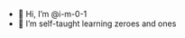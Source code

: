 - 👋 Hi, I’m @i-m-0-1
- 👀 I’m self-taught learning zeroes and ones


<!---
i-m-0-1/i-m-0-1 is a ✨ special ✨ repository because its `README.md` (this file) appears on your GitHub profile.
You can click the Preview link to take a look at your changes.
--->
